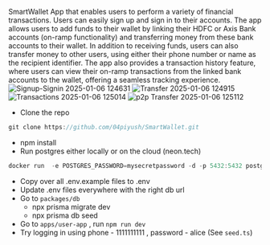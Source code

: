 SmartWallet App that enables users to perform a variety of financial transactions. Users can easily sign up and sign in to
their accounts. The app allows users to add funds to their wallet by linking their HDFC or Axis Bank accounts (on-ramp functionality) and
transferring money from these bank accounts to their wallet.
In addition to receiving funds, users can also transfer money to other users, using either their phone number or name as the recipient
identifier. The app also provides a transaction history feature, where users can view their on-ramp transactions from the linked bank
accounts to the wallet, offering a seamless tracking experience.
![Signup-Signin 2025-01-06 124631](https://github.com/user-attachments/assets/b96be171-5336-4725-9366-3356e0dc38e5)
![Transfer 2025-01-06 124915](https://github.com/user-attachments/assets/4d8e4cca-bdd7-4dfa-aa8e-e1015b1e7cbf)
![Transactions 2025-01-06 125014](https://github.com/user-attachments/assets/f419f819-ab52-4cf2-91d5-6284a3eec0f6)
![p2p Transfer 2025-01-06 125112](https://github.com/user-attachments/assets/fc27996d-a5eb-48dc-8d4e-b7570decdd9b)

- Clone the repo

```jsx
git clone https://github.com/04piyush/SmartWallet.git
```

- npm install
- Run postgres either locally or on the cloud (neon.tech)

```jsx
docker run  -e POSTGRES_PASSWORD=mysecretpassword -d -p 5432:5432 postgres
```

- Copy over all .env.example files to .env
- Update .env files everywhere with the right db url
- Go to `packages/db`
  - npx prisma migrate dev
  - npx prisma db seed
- Go to `apps/user-app` , run `npm run dev`
- Try logging in using phone - 1111111111 , password - alice (See `seed.ts`)
